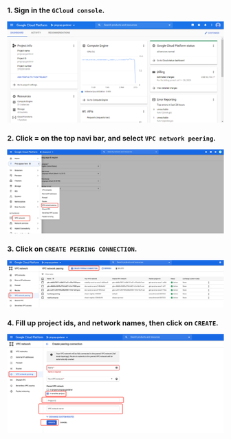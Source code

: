 
### 1. Sign in the `GCloud console`. 

![gcp-console](/peering/img/gcp-console.png)

### 2. Click = on the top navi bar,  and select `VPC network peering`.

![gcp-vpc-network](/peering/img/gcp-vpc-network.jpg)

### 3. Click on `CREATE PEERING CONNECTION`.

![creating-peering-button](/peering/img/creating-peering-button.jpg)

### 4. Fill up project ids, and network names, then click on `CREATE`.

![create-peering](/peering/img/create-peering.png)
